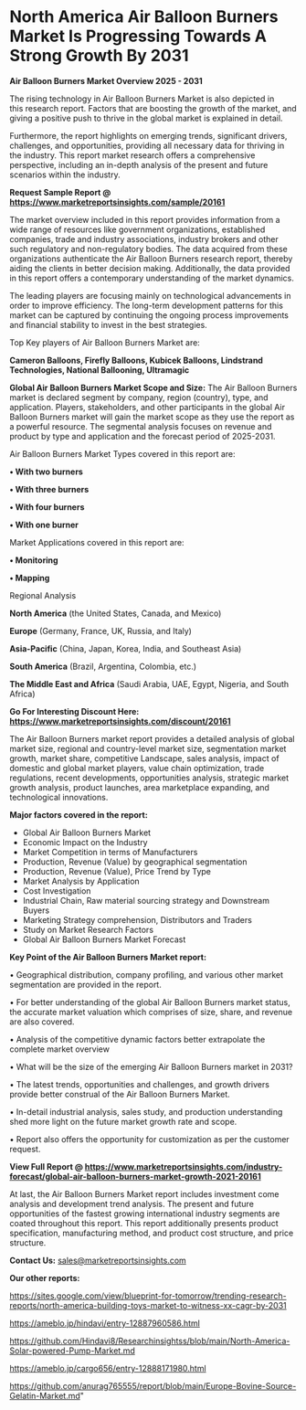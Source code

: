 # North America Air Balloon Burners Market Is Progressing Towards A Strong Growth By 2031

<Strong> Air Balloon Burners Market Overview 2025 - 2031</strong>

The rising technology in Air Balloon Burners Market is also depicted in this research report. Factors that are boosting the growth of the market, and giving a positive push to thrive in the global market is explained in detail.

Furthermore, the report highlights on emerging trends, significant drivers, challenges, and opportunities, providing all necessary data for thriving in the industry. This report market research offers a comprehensive perspective, including an in-depth analysis of the present and future scenarios within the industry.

<strong>Request Sample Report @ <a href=https://www.marketreportsinsights.com/sample/20161>https://www.marketreportsinsights.com/sample/20161</a></strong>

The market overview included in this report provides information from a wide range of resources like government organizations, established companies, trade and industry associations, industry brokers and other such regulatory and non-regulatory bodies. The data acquired from these organizations authenticate the Air Balloon Burners research report, thereby aiding the clients in better decision making. Additionally, the data provided in this report offers a contemporary understanding of the market dynamics.

The leading players are focusing mainly on technological advancements in order to improve efficiency. The long-term development patterns for this market can be captured by continuing the ongoing process improvements and financial stability to invest in the best strategies.

Top Key players of Air Balloon Burners Market are:

<strong>Cameron Balloons, Firefly Balloons, Kubicek Balloons, Lindstrand Technologies, National Ballooning, Ultramagic</strong>

<strong><b>Global Air Balloon Burners Market Scope and Size:</b></strong>
The Air Balloon Burners market is declared segment by company, region (country), type, and application. Players, stakeholders, and other participants in the global Air Balloon Burners market will gain the market scope as they use the report as a powerful resource. The segmental analysis focuses on revenue and product by type and application and the forecast period of 2025-2031.

Air Balloon Burners Market Types covered in this report are:

<strong>• With two burners

• With three burners

• With four burners

• With one burner</strong>

Market Applications covered in this report are:

<strong>• Monitoring

• Mapping</strong> 

Regional Analysis

<strong>North America</strong> (the United States, Canada, and Mexico)

<strong>Europe</strong> (Germany, France, UK, Russia, and Italy)

<strong>Asia-Pacific</strong> (China, Japan, Korea, India, and Southeast Asia)

<strong>South America</strong> (Brazil, Argentina, Colombia, etc.)

<strong>The Middle East and Africa</strong> (Saudi Arabia, UAE, Egypt, Nigeria, and South Africa)

<strong>Go For Interesting Discount Here: <a href=https://www.marketreportsinsights.com/discount/20161>https://www.marketreportsinsights.com/discount/20161</a></strong>

The Air Balloon Burners market report provides a detailed analysis of global market size, regional and country-level market size, segmentation market growth, market share, competitive Landscape, sales analysis, impact of domestic and global market players, value chain optimization, trade regulations, recent developments, opportunities analysis, strategic market growth analysis, product launches, area marketplace expanding, and technological innovations.

<strong><b>Major factors covered in the report:</b></strong>
<ul>
  <li>Global Air Balloon Burners Market </li>
  <li>Economic Impact on the Industry</li>
  <li>Market Competition in terms of Manufacturers</li>
  <li>Production, Revenue (Value) by geographical segmentation</li>
  <li>Production, Revenue (Value), Price Trend by Type</li>
  <li>Market Analysis by Application</li>
  <li>Cost Investigation</li>
  <li>Industrial Chain, Raw material sourcing strategy and Downstream Buyers</li>
  <li>Marketing Strategy comprehension, Distributors and Traders</li>
  <li>Study on Market Research Factors</li>
  <li>Global Air Balloon Burners Market Forecast</li>
</ul>

<strong><b>Key Point of the Air Balloon Burners Market report:</b></strong>

• Geographical distribution, company profiling, and various other market segmentation are provided in the report.

• For better understanding of the global Air Balloon Burners market status, the accurate market valuation which comprises of size, share, and revenue are also covered.

• Analysis of the competitive dynamic factors better extrapolate the complete market overview

• What will be the size of the emerging Air Balloon Burners market in 2031?

• The latest trends, opportunities and challenges, and growth drivers provide better construal of the Air Balloon Burners Market.

• In-detail industrial analysis, sales study, and production understanding shed more light on the future market growth rate and scope.

• Report also offers the opportunity for customization as per the customer request.

<strong><b>View Full Report @ <a href=https://www.marketreportsinsights.com/industry-forecast/global-air-balloon-burners-market-growth-2021-20161>https://www.marketreportsinsights.com/industry-forecast/global-air-balloon-burners-market-growth-2021-20161</a></b></strong>


At last, the Air Balloon Burners Market report includes investment come analysis and development trend analysis. The present and future opportunities of the fastest growing international industry segments are coated throughout this report. This report additionally presents product specification, manufacturing method, and product cost structure, and price structure.

<strong>Contact Us:</strong>
sales@marketreportsinsights.com

<strong>Our other reports:</strong>

<a href=https://sites.google.com/view/blueprint-for-tomorrow/trending-research-reports/north-america-building-toys-market-to-witness-xx-cagr-by-2031>https://sites.google.com/view/blueprint-for-tomorrow/trending-research-reports/north-america-building-toys-market-to-witness-xx-cagr-by-2031</a>

<a href=https://ameblo.jp/hindavi/entry-12887960586.html>https://ameblo.jp/hindavi/entry-12887960586.html</a>

<a href=https://github.com/Hindavi8/Researchinsightss/blob/main/North-America-Solar-powered-Pump-Market.md>https://github.com/Hindavi8/Researchinsightss/blob/main/North-America-Solar-powered-Pump-Market.md</a>

<a href=https://ameblo.jp/cargo656/entry-12888171980.html>https://ameblo.jp/cargo656/entry-12888171980.html</a>

<a href=https://github.com/anurag765555/report/blob/main/Europe-Bovine-Source-Gelatin-Market.md>https://github.com/anurag765555/report/blob/main/Europe-Bovine-Source-Gelatin-Market.md</a>"
